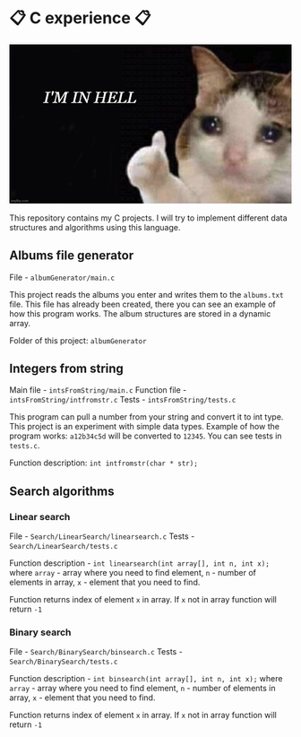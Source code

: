 # 📋 C experience 📋

![logo](https://github.com/akihiko47/C-experience/blob/main/logo.jpg?raw=true)

This repository contains my C projects. I will try to implement different data structures and algorithms using this language. 

## Albums file generator
File - `albumGenerator/main.c`

This project reads the albums you enter and writes them to the `albums.txt` file. This file has already been created, there you can see an example of how this program works. The album structures are stored in a dynamic array.

Folder of this project: `albumGenerator`

## Integers from string
Main file - `intsFromString/main.c` 
Function file - `intsFromString/intfromstr.c` 
Tests - `intsFromString/tests.c` 

This program can pull a number from your string and convert it to int type. This project is an experiment with simple data types. Example of how the program works: `a12b34c5d` will be converted to `12345`. You can see tests in `tests.c`.

Function description: `int intfromstr(char * str);`

## Search algorithms


### Linear search
File - `Search/LinearSearch/linearsearch.c` 
Tests - `Search/LinearSearch/tests.c` 

Function description - `int linearsearch(int array[], int n, int x);` where `array` - array where you need to find element, `n` - number of elements in array, `x` - element that you need to find.

Function returns index of element `x` in array. If `x` not in array function will return `-1`

### Binary search
File - `Search/BinarySearch/binsearch.c` 
Tests - `Search/BinarySearch/tests.c` 

Function description - `int binsearch(int array[], int n, int x);` where `array` - array where you need to find element, `n` - number of elements in array, `x` - element that you need to find.

Function returns index of element `x` in array. If `x` not in array function will return `-1`
